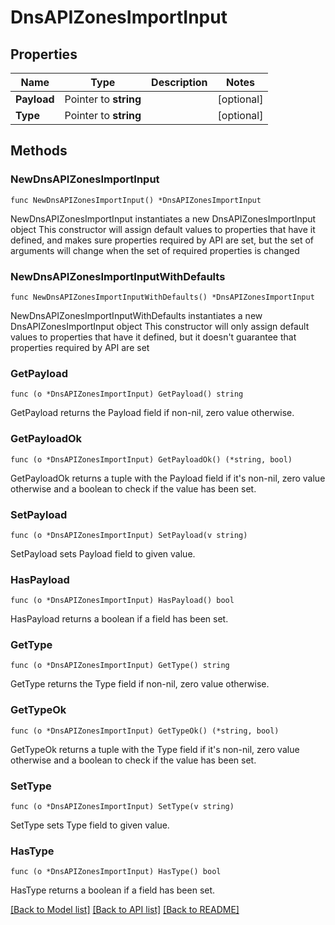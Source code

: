 # DnsAPIZonesImportInput

## Properties

Name | Type | Description | Notes
------------ | ------------- | ------------- | -------------
**Payload** | Pointer to **string** |  | [optional] 
**Type** | Pointer to **string** |  | [optional] 

## Methods

### NewDnsAPIZonesImportInput

`func NewDnsAPIZonesImportInput() *DnsAPIZonesImportInput`

NewDnsAPIZonesImportInput instantiates a new DnsAPIZonesImportInput object
This constructor will assign default values to properties that have it defined,
and makes sure properties required by API are set, but the set of arguments
will change when the set of required properties is changed

### NewDnsAPIZonesImportInputWithDefaults

`func NewDnsAPIZonesImportInputWithDefaults() *DnsAPIZonesImportInput`

NewDnsAPIZonesImportInputWithDefaults instantiates a new DnsAPIZonesImportInput object
This constructor will only assign default values to properties that have it defined,
but it doesn't guarantee that properties required by API are set

### GetPayload

`func (o *DnsAPIZonesImportInput) GetPayload() string`

GetPayload returns the Payload field if non-nil, zero value otherwise.

### GetPayloadOk

`func (o *DnsAPIZonesImportInput) GetPayloadOk() (*string, bool)`

GetPayloadOk returns a tuple with the Payload field if it's non-nil, zero value otherwise
and a boolean to check if the value has been set.

### SetPayload

`func (o *DnsAPIZonesImportInput) SetPayload(v string)`

SetPayload sets Payload field to given value.

### HasPayload

`func (o *DnsAPIZonesImportInput) HasPayload() bool`

HasPayload returns a boolean if a field has been set.

### GetType

`func (o *DnsAPIZonesImportInput) GetType() string`

GetType returns the Type field if non-nil, zero value otherwise.

### GetTypeOk

`func (o *DnsAPIZonesImportInput) GetTypeOk() (*string, bool)`

GetTypeOk returns a tuple with the Type field if it's non-nil, zero value otherwise
and a boolean to check if the value has been set.

### SetType

`func (o *DnsAPIZonesImportInput) SetType(v string)`

SetType sets Type field to given value.

### HasType

`func (o *DnsAPIZonesImportInput) HasType() bool`

HasType returns a boolean if a field has been set.


[[Back to Model list]](../README.md#documentation-for-models) [[Back to API list]](../README.md#documentation-for-api-endpoints) [[Back to README]](../README.md)


